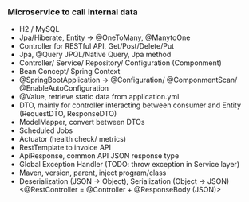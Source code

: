 ### Microservice to call internal data
- H2 / MySQL
- Jpa/Hiberate, Entity -> @OneToMany, @ManytoOne
- Controller for RESTful API, Get/Post/Delete/Put
- Jpa, @Query JPQL/Native Query, Jpa method
- Controller/ Service/ Repository/ Configuration (Componment)
- Bean Concept/ Spring Context
- @SpringBootApplication -> @Configuration/ @ComponmentScan/ @EnableAutoConfiguration
- @Value, retrieve static data from application.yml
- DTO, mainly for controller interacting between consumer and Entity (RequestDTO, ResponseDTO)
- ModelMapper, convert between DTOs
- Scheduled Jobs
- Actuator (health check/ metrics)
- RestTemplate to invoice API
- ApiResponse, common API JSON response type
- Global Exception Handler (TODO: throw exception in Service layer)
- Maven, version, parent, inject program/class
- Deserialization (JSON -> Object), Serialization (Object -> JSON)   <@RestController = @Controller + @ResponseBody (JSON)>